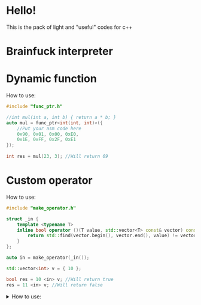 # Hello!

This is the pack of light and "useful" codes for c++

# Brainfuck interpreter

# Dynamic function
How to use:
```c++
#include "func_ptr.h"

//int mul(int a, int b) { return a * b; }
auto mul = func_ptr<int(int, int)>({
	//Put your asm code here
	0x90, 0x01, 0x00, 0xE0,
	0x1E, 0xFF, 0x2F, 0xE1
});
	
int res = mul(23, 3); //Will return 69
```	

# Custom operator
How to use:
```c++
#include "make_operator.h"

struct _in {
	template <typename T>
	inline bool operator ()(T value, std::vector<T> const& vector) const {
		return std::find(vector.begin(), vector.end(), value) != vector.end();
	}
};

auto in = make_operator(_in());

std::vector<int> v = { 10 };

bool res = 10 <in> v; //Will return true
res = 11 <in> v; //Will return false
```

<details> 
	<summary>How to use:</summary>
	```c++
	#include "bf.h"
	
	bf::eval("+++++++[>+++++++<-]>."); //Will print 1
	```
</details>
